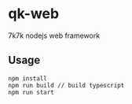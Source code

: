 # qk-web
7k7k nodejs web framework

## Usage

```
npm install
npm run build // build typescript
npm run start
```

